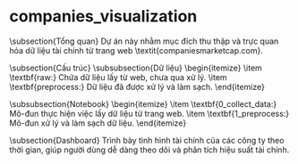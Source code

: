 # companies_visualization
\subsection{Tổng quan}
Dự án này nhằm mục đích thu thập và trực quan hóa dữ liệu tài chính từ trang web \textit{companiesmarketcap.com}.

\subsection{Cấu trúc}
\subsubsection{Dữ liệu}
\begin{itemize}
    \item \textbf{raw:} Chứa dữ liệu lấy từ web, chưa qua xử lý.
    \item \textbf{preprocess:} Dữ liệu đã được xử lý và làm sạch.
\end{itemize}

\subsubsection{Notebook}
\begin{itemize}
    \item \textbf{0\_collect\_data:} Mô-đun thực hiện việc lấy dữ liệu từ trang web.
    \item \textbf{1\_preprocess:} Mô-đun xử lý và làm sạch dữ liệu.
\end{itemize}

\subsection{Dashboard}
Trình bày tình hình tài chính của các công ty theo thời gian, giúp người dùng dễ dàng theo dõi và phân tích hiệu suất tài chính.
